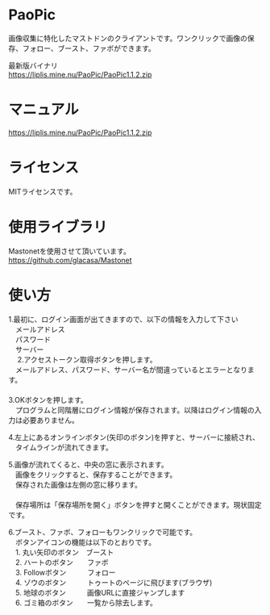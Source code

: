 # PaoPic
画像収集に特化したマストドンのクライアントです。ワンクリックで画像の保存、フォロー、ブースト、ファボができます。  
  
最新版バイナリ  
https://liplis.mine.nu/PaoPic/PaoPic1.1.2.zip  

# マニュアル  
https://liplis.mine.nu/PaoPic/PaoPic1.1.2.zip  
  
# ライセンス
MITライセンスです。  
  
# 使用ライブラリ
Mastonetを使用させて頂いています。  
https://github.com/glacasa/Mastonet  
  
# 使い方 
1.最初に、ログイン画面が出てきますので、以下の情報を入力して下さい  
　メールアドレス  
　パスワード  
　サーバー  
　
2.アクセストークン取得ボタンを押します。  
　メールアドレス、パスワード、サーバー名が間違っているとエラーとなります。  
　  
3.OKボタンを押します。  
　プログラムと同階層にログイン情報が保存されます。以降はログイン情報の入力は必要ありません。  
  
4.左上にあるオンラインボタン(矢印のボタン)を押すと、サーバーに接続され、  
　タイムラインが流れてきます。  
  
5.画像が流れてくると、中央の窓に表示されます。  
　画像をクリックすると、保存することができます。  
　保存された画像は左側の窓に移ります。  
　  
　保存場所は「保存場所を開く」ボタンを押すと開くことができます。現状固定です。  
  
6.ブースト、ファボ、フォローもワンクリックで可能です。  
　ボタンアイコンの機能は以下のとおりです。  
　1. 丸い矢印のボタン　ブースト  
　2. ハートのボタン　　ファボ  
　3. Followボタン　　　フォロー  
　4. ゾウのボタン　　　トゥートのページに飛びます(ブラウザ)  
　5. 地球のボタン　　　画像URLに直接ジャンプします  
　6. ゴミ箱のボタン　　一覧から除去します。  
  
